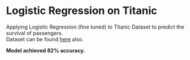 # Logistic Regression on Titanic

Applying Logistic Regression (fine tuned) to Titanic Dataset to predict the survival of passengers.
<br>Dataset can be found [here](https://www.kaggle.com/c/titanic/data) also.

<b>Model achieved 82% accuracy.</b>

